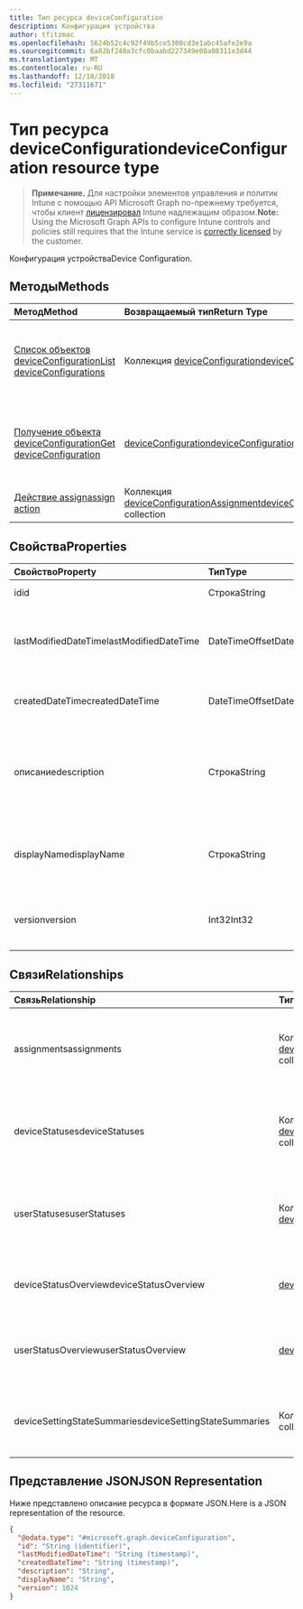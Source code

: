 ```yaml
---
title: Тип ресурса deviceConfiguration
description: Конфигурация устройства
author: tfitzmac
ms.openlocfilehash: 5624b52c4c92f49b5ce5300cd3e1abc45afe2e9a
ms.sourcegitcommit: 6a82bf240a3cfc0baabd227349e08a08311e3d44
ms.translationtype: MT
ms.contentlocale: ru-RU
ms.lasthandoff: 12/18/2018
ms.locfileid: "27311671"
---
```

# <a name="deviceconfiguration-resource-type"></a><span data-ttu-id="83a27-103">Тип ресурса deviceConfiguration</span><span class="sxs-lookup"><span data-stu-id="83a27-103">deviceConfiguration resource type</span></span>

> <span data-ttu-id="83a27-104">**Примечание.** Для настройки элементов управления и политик Intune с помощью API Microsoft Graph по-прежнему требуется, чтобы клиент [лицензировал](https://go.microsoft.com/fwlink/?linkid=839381) Intune надлежащим образом.</span><span class="sxs-lookup"><span data-stu-id="83a27-104">**Note:** Using the Microsoft Graph APIs to configure Intune controls and policies still requires that the Intune service is [correctly licensed](https://go.microsoft.com/fwlink/?linkid=839381) by the customer.</span></span>

<span data-ttu-id="83a27-105">Конфигурация устройства</span><span class="sxs-lookup"><span data-stu-id="83a27-105">Device Configuration.</span></span>
## <a name="methods"></a><span data-ttu-id="83a27-106">Методы</span><span class="sxs-lookup"><span data-stu-id="83a27-106">Methods</span></span>
|<span data-ttu-id="83a27-107">Метод</span><span class="sxs-lookup"><span data-stu-id="83a27-107">Method</span></span>|<span data-ttu-id="83a27-108">Возвращаемый тип</span><span class="sxs-lookup"><span data-stu-id="83a27-108">Return Type</span></span>|<span data-ttu-id="83a27-109">Описание</span><span class="sxs-lookup"><span data-stu-id="83a27-109">Description</span></span>|
|:---|:---|:---|
|[<span data-ttu-id="83a27-110">Список объектов deviceConfiguration</span><span class="sxs-lookup"><span data-stu-id="83a27-110">List deviceConfigurations</span></span>](../api/intune-deviceconfig-deviceconfiguration-list.md)|<span data-ttu-id="83a27-111">Коллекция [deviceConfiguration](../resources/intune-deviceconfig-deviceconfiguration.md)</span><span class="sxs-lookup"><span data-stu-id="83a27-111">[deviceConfiguration](../resources/intune-deviceconfig-deviceconfiguration.md) collection</span></span>|<span data-ttu-id="83a27-112">Список свойств и связей объектов [deviceConfiguration](../resources/intune-deviceconfig-deviceconfiguration.md).</span><span class="sxs-lookup"><span data-stu-id="83a27-112">List properties and relationships of the [deviceConfiguration](../resources/intune-deviceconfig-deviceconfiguration.md) objects.</span></span>|
|[<span data-ttu-id="83a27-113">Получение объекта deviceConfiguration</span><span class="sxs-lookup"><span data-stu-id="83a27-113">Get deviceConfiguration</span></span>](../api/intune-deviceconfig-deviceconfiguration-get.md)|[<span data-ttu-id="83a27-114">deviceConfiguration</span><span class="sxs-lookup"><span data-stu-id="83a27-114">deviceConfiguration</span></span>](../resources/intune-deviceconfig-deviceconfiguration.md)|<span data-ttu-id="83a27-115">Чтение свойств и связей объекта [deviceConfiguration](../resources/intune-deviceconfig-deviceconfiguration.md).</span><span class="sxs-lookup"><span data-stu-id="83a27-115">Read properties and relationships of the [deviceConfiguration](../resources/intune-deviceconfig-deviceconfiguration.md) object.</span></span>|
|[<span data-ttu-id="83a27-116">Действие assign</span><span class="sxs-lookup"><span data-stu-id="83a27-116">assign action</span></span>](../api/intune-deviceconfig-deviceconfiguration-assign.md)|<span data-ttu-id="83a27-117">Коллекция [deviceConfigurationAssignment](../resources/intune-deviceconfig-deviceconfigurationassignment.md)</span><span class="sxs-lookup"><span data-stu-id="83a27-117">[deviceConfigurationAssignment](../resources/intune-deviceconfig-deviceconfigurationassignment.md) collection</span></span>|<span data-ttu-id="83a27-118">Н/Д</span><span class="sxs-lookup"><span data-stu-id="83a27-118">Not yet documented</span></span>|

## <a name="properties"></a><span data-ttu-id="83a27-119">Свойства</span><span class="sxs-lookup"><span data-stu-id="83a27-119">Properties</span></span>
|<span data-ttu-id="83a27-120">Свойство</span><span class="sxs-lookup"><span data-stu-id="83a27-120">Property</span></span>|<span data-ttu-id="83a27-121">Тип</span><span class="sxs-lookup"><span data-stu-id="83a27-121">Type</span></span>|<span data-ttu-id="83a27-122">Описание</span><span class="sxs-lookup"><span data-stu-id="83a27-122">Description</span></span>|
|:---|:---|:---|
|<span data-ttu-id="83a27-123">id</span><span class="sxs-lookup"><span data-stu-id="83a27-123">id</span></span>|<span data-ttu-id="83a27-124">Строка</span><span class="sxs-lookup"><span data-stu-id="83a27-124">String</span></span>|<span data-ttu-id="83a27-125">Ключ объекта.</span><span class="sxs-lookup"><span data-stu-id="83a27-125">Key of the entity.</span></span>|
|<span data-ttu-id="83a27-126">lastModifiedDateTime</span><span class="sxs-lookup"><span data-stu-id="83a27-126">lastModifiedDateTime</span></span>|<span data-ttu-id="83a27-127">DateTimeOffset</span><span class="sxs-lookup"><span data-stu-id="83a27-127">DateTimeOffset</span></span>|<span data-ttu-id="83a27-128">Дата и время последнего изменения объекта.</span><span class="sxs-lookup"><span data-stu-id="83a27-128">DateTime the object was last modified.</span></span>|
|<span data-ttu-id="83a27-129">createdDateTime</span><span class="sxs-lookup"><span data-stu-id="83a27-129">createdDateTime</span></span>|<span data-ttu-id="83a27-130">DateTimeOffset</span><span class="sxs-lookup"><span data-stu-id="83a27-130">DateTimeOffset</span></span>|<span data-ttu-id="83a27-131">Дата и время создания объекта.</span><span class="sxs-lookup"><span data-stu-id="83a27-131">DateTime the object was created.</span></span>|
|<span data-ttu-id="83a27-132">описание</span><span class="sxs-lookup"><span data-stu-id="83a27-132">description</span></span>|<span data-ttu-id="83a27-133">Строка</span><span class="sxs-lookup"><span data-stu-id="83a27-133">String</span></span>|<span data-ttu-id="83a27-134">Указанное администратором описание конфигурации устройства.</span><span class="sxs-lookup"><span data-stu-id="83a27-134">Admin provided description of the Device Configuration.</span></span>|
|<span data-ttu-id="83a27-135">displayName</span><span class="sxs-lookup"><span data-stu-id="83a27-135">displayName</span></span>|<span data-ttu-id="83a27-136">Строка</span><span class="sxs-lookup"><span data-stu-id="83a27-136">String</span></span>|<span data-ttu-id="83a27-137">Указанное администратором имя конфигурации устройства.</span><span class="sxs-lookup"><span data-stu-id="83a27-137">Admin provided name of the device configuration.</span></span>|
|<span data-ttu-id="83a27-138">version</span><span class="sxs-lookup"><span data-stu-id="83a27-138">version</span></span>|<span data-ttu-id="83a27-139">Int32</span><span class="sxs-lookup"><span data-stu-id="83a27-139">Int32</span></span>|<span data-ttu-id="83a27-140">Версия конфигурации устройства.</span><span class="sxs-lookup"><span data-stu-id="83a27-140">Version of the device configuration.</span></span>|

## <a name="relationships"></a><span data-ttu-id="83a27-141">Связи</span><span class="sxs-lookup"><span data-stu-id="83a27-141">Relationships</span></span>
|<span data-ttu-id="83a27-142">Связь</span><span class="sxs-lookup"><span data-stu-id="83a27-142">Relationship</span></span>|<span data-ttu-id="83a27-143">Тип</span><span class="sxs-lookup"><span data-stu-id="83a27-143">Type</span></span>|<span data-ttu-id="83a27-144">Описание</span><span class="sxs-lookup"><span data-stu-id="83a27-144">Description</span></span>|
|:---|:---|:---|
|<span data-ttu-id="83a27-145">assignments</span><span class="sxs-lookup"><span data-stu-id="83a27-145">assignments</span></span>|<span data-ttu-id="83a27-146">Коллекция [deviceConfigurationAssignment](../resources/intune-deviceconfig-deviceconfigurationassignment.md)</span><span class="sxs-lookup"><span data-stu-id="83a27-146">[deviceConfigurationAssignment](../resources/intune-deviceconfig-deviceconfigurationassignment.md) collection</span></span>|<span data-ttu-id="83a27-147">Список назначений для профиля конфигурации устройства.</span><span class="sxs-lookup"><span data-stu-id="83a27-147">The list of assignments for the device configuration profile.</span></span>|
|<span data-ttu-id="83a27-148">deviceStatuses</span><span class="sxs-lookup"><span data-stu-id="83a27-148">deviceStatuses</span></span>|<span data-ttu-id="83a27-149">Коллекция [deviceConfigurationDeviceStatus](../resources/intune-deviceconfig-deviceconfigurationdevicestatus.md)</span><span class="sxs-lookup"><span data-stu-id="83a27-149">[deviceConfigurationDeviceStatus](../resources/intune-deviceconfig-deviceconfigurationdevicestatus.md) collection</span></span>|<span data-ttu-id="83a27-150">Состояние установки конфигурации для каждого устройства.</span><span class="sxs-lookup"><span data-stu-id="83a27-150">Device configuration installation status by device.</span></span>|
|<span data-ttu-id="83a27-151">userStatuses</span><span class="sxs-lookup"><span data-stu-id="83a27-151">userStatuses</span></span>|<span data-ttu-id="83a27-152">Коллекция [deviceConfigurationUserStatus](../resources/intune-deviceconfig-deviceconfigurationuserstatus.md)</span><span class="sxs-lookup"><span data-stu-id="83a27-152">[deviceConfigurationUserStatus](../resources/intune-deviceconfig-deviceconfigurationuserstatus.md) collection</span></span>|<span data-ttu-id="83a27-153">Состояние установки конфигурации устройства пользователем.</span><span class="sxs-lookup"><span data-stu-id="83a27-153">Device configuration installation status by user.</span></span>|
|<span data-ttu-id="83a27-154">deviceStatusOverview</span><span class="sxs-lookup"><span data-stu-id="83a27-154">deviceStatusOverview</span></span>|[<span data-ttu-id="83a27-155">deviceConfigurationDeviceOverview</span><span class="sxs-lookup"><span data-stu-id="83a27-155">deviceConfigurationDeviceOverview</span></span>](../resources/intune-deviceconfig-deviceconfigurationdeviceoverview.md)|<span data-ttu-id="83a27-156">Обзор состояния конфигураций устройств</span><span class="sxs-lookup"><span data-stu-id="83a27-156">Device Configuration devices status overview</span></span>|
|<span data-ttu-id="83a27-157">userStatusOverview</span><span class="sxs-lookup"><span data-stu-id="83a27-157">userStatusOverview</span></span>|[<span data-ttu-id="83a27-158">deviceConfigurationUserOverview</span><span class="sxs-lookup"><span data-stu-id="83a27-158">deviceConfigurationUserOverview</span></span>](../resources/intune-deviceconfig-deviceconfigurationuseroverview.md)|<span data-ttu-id="83a27-159">Обзор состояния конфигураций устройств по пользователям</span><span class="sxs-lookup"><span data-stu-id="83a27-159">Device Configuration users status overview</span></span>|
|<span data-ttu-id="83a27-160">deviceSettingStateSummaries</span><span class="sxs-lookup"><span data-stu-id="83a27-160">deviceSettingStateSummaries</span></span>|<span data-ttu-id="83a27-161">Коллекция [settingStateDeviceSummary](../resources/intune-deviceconfig-settingstatedevicesummary.md)</span><span class="sxs-lookup"><span data-stu-id="83a27-161">[settingStateDeviceSummary](../resources/intune-deviceconfig-settingstatedevicesummary.md) collection</span></span>|<span data-ttu-id="83a27-162">Сводка по состоянию параметров конфигурации устройств</span><span class="sxs-lookup"><span data-stu-id="83a27-162">Device Configuration Setting State Device Summary</span></span>|

## <a name="json-representation"></a><span data-ttu-id="83a27-163">Представление JSON</span><span class="sxs-lookup"><span data-stu-id="83a27-163">JSON Representation</span></span>
<span data-ttu-id="83a27-164">Ниже представлено описание ресурса в формате JSON.</span><span class="sxs-lookup"><span data-stu-id="83a27-164">Here is a JSON representation of the resource.</span></span>
<!-- {
  "blockType": "resource",
  "keyProperty": "id",
  "@odata.type": "microsoft.graph.deviceConfiguration"
}
-->
``` json
{
  "@odata.type": "#microsoft.graph.deviceConfiguration",
  "id": "String (identifier)",
  "lastModifiedDateTime": "String (timestamp)",
  "createdDateTime": "String (timestamp)",
  "description": "String",
  "displayName": "String",
  "version": 1024
}
```



